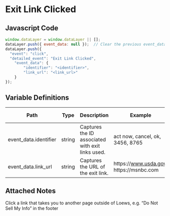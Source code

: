 # Exit Link Clicked

### 

## Javascript Code
```js
window.dataLayer = window.dataLayer || [];
dataLayer.push({ event_data: null });  // Clear the previous event_data object.
dataLayer.push({
  "event": "click",
  "detailed_event": "Exit Link Clicked",
    "event_data": {
        "identifier": "<identifier>",
        "link_url": "<link_url>"
    }
});
```

## Variable Definitions

|Path|Type|Description|Example|Pattern|Min Length|Max Length|Minimum|Maximum|Multiple Of|
| --- | --- | --- | --- | --- | --- | --- | --- | --- | --- |
|event_data.identifier|string|Captures the ID associated with exit links used. |act now, cancel, ok, 3456, 8765|||||||
|event_data.link_url|string|Captures the URL of the exit link.|https:\/\/www.usda.gov. https:\/\/msnbc.com|||||||

## Attached Notes

<p><span style="font-weight: 400;">Click a link that takes you to another page outside of Loews, e.g. &ldquo;Do Not Sell My Info&rdquo; in the footer </span></p>
